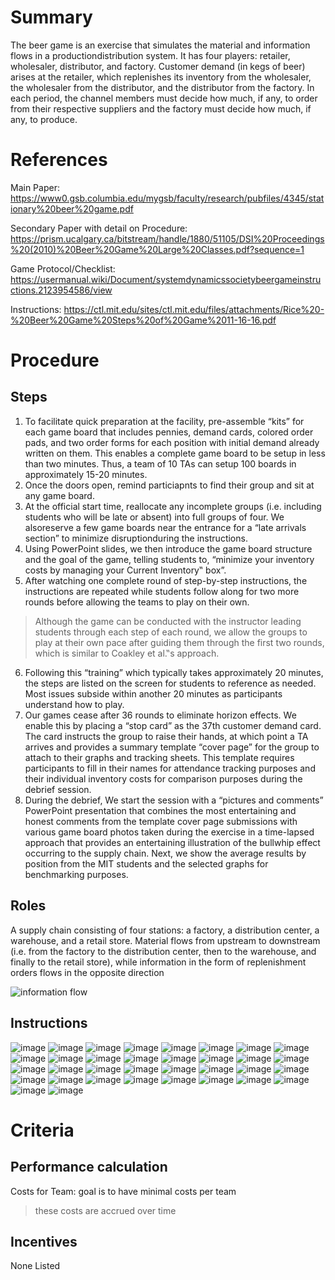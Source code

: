 # Summary
The beer game is an exercise that simulates the material and information flows in a productiondistribution system. It has four players: retailer, wholesaler, distributor, and factory. Customer demand (in kegs of beer) arises at the retailer, which replenishes its inventory from the wholesaler, the wholesaler from the distributor, and the distributor from the factory. In each period, the channel members must decide how much, if any, to order from their respective suppliers and the factory must decide how much, if any, to produce. 

# References
Main Paper: https://www0.gsb.columbia.edu/mygsb/faculty/research/pubfiles/4345/stationary%20beer%20game.pdf

Secondary Paper with detail on Procedure: https://prism.ucalgary.ca/bitstream/handle/1880/51105/DSI%20Proceedings%20(2010)%20Beer%20Game%20Large%20Classes.pdf?sequence=1

Game Protocol/Checklist: https://usermanual.wiki/Document/systemdynamicssocietybeergameinstructions.2123954586/view

Instructions: https://ctl.mit.edu/sites/ctl.mit.edu/files/attachments/Rice%20-%20Beer%20Game%20Steps%20of%20Game%2011-16-16.pdf


# Procedure
## Steps
1. To facilitate quick preparation at the facility, pre-assemble “kits” for each game board that includes pennies, demand cards, colored order pads, and two order forms for each position with initial demand already written on them. This enables a complete game board to be setup in less
than two minutes. Thus, a team of 10 TAs can setup 100 boards in approximately 15-20 minutes.
2. Once the doors open, remind particiapnts to find their group and sit at any game board. 
3. At the official start time, reallocate any incomplete groups (i.e. including students who will be late or absent) into full groups of four. We alsoreserve a few game boards near the entrance for a “late arrivals section” to minimize disruptionduring the instructions. 
4. Using PowerPoint slides, we then introduce the game board structure and the goal of the game, telling students to, “minimize your inventory costs by managing your Current Inventory‟ box”. 
5. After watching one complete round of step-by-step instructions, the instructions are repeated while students follow along for two more rounds before allowing the teams to play on their own.
> Although the game can be conducted with the instructor leading students through each step of each round, we allow the groups to play at their own pace after guiding them through the first two rounds, which is similar to Coakley et al.‟s approach.
6. Following this “training” which typically takes approximately 20 minutes, the steps are listed on the screen for students to reference as needed. Most issues subside within another 20 minutes as participants understand how to play. 
7. Our games cease after 36 rounds to eliminate horizon effects. We enable this by placing a “stop card” as the 37th customer demand card. The card instructs the group to raise their hands, at which point a TA arrives and provides a summary template “cover page” for the group to attach to their graphs and tracking sheets. This template requires participants to fill in their names for attendance tracking purposes and their individual inventory costs for comparison purposes during the debrief session. 
8. During the debrief, We start the session with a “pictures and comments” PowerPoint presentation that combines the most entertaining and honest comments from the template cover page submissions with various game board photos taken during the exercise in a time-lapsed approach that provides an entertaining illustration of the bullwhip effect occurring to the supply chain. Next, we show the average results by position from the MIT students and the selected graphs for benchmarking purposes.

## Roles
A supply chain consisting of four stations: a factory, a distribution center, a warehouse,
and a retail store. Material flows from upstream to downstream (i.e. from the factory to the distribution center, then to the warehouse, and finally to the retail store), while information in the form of replenishment orders flows in the opposite direction

![information flow](https://user-images.githubusercontent.com/78745728/130641213-2a039d35-2bfe-44af-814e-e635af1d4331.png)


## Instructions
![image](https://user-images.githubusercontent.com/78745728/130639295-a6f58615-5308-4a92-a906-e11563fdb726.png)
![image](https://user-images.githubusercontent.com/78745728/130639335-483246d9-2181-41c5-8eaa-14bd520a23e1.png)
![image](https://user-images.githubusercontent.com/78745728/130639359-b9af6e89-ba49-404e-bcf8-83e697b6ca93.png)
![image](https://user-images.githubusercontent.com/78745728/130639411-9888729f-3c81-4f79-adaf-298ad3ac6d37.png)
![image](https://user-images.githubusercontent.com/78745728/130639435-37f6562a-ed10-4f12-bb55-bd858dadd4bc.png)
![image](https://user-images.githubusercontent.com/78745728/130639597-30eefe74-d139-49bc-890e-52c034b8a594.png)
![image](https://user-images.githubusercontent.com/78745728/130639635-725c1075-ffa1-4e6f-894f-6f6344b0bd1f.png)
![image](https://user-images.githubusercontent.com/78745728/130639663-50e01a62-a832-403c-9a84-80a6608e2387.png)
![image](https://user-images.githubusercontent.com/78745728/130639691-c5b41396-ec90-4795-8515-8278c69e2326.png)
![image](https://user-images.githubusercontent.com/78745728/130639721-4a907d9e-6d7a-4e2c-ab63-ebc82bb8ec3a.png)
![image](https://user-images.githubusercontent.com/78745728/130639743-830c8c2d-2488-4d74-9eb6-2cf10b145071.png)
![image](https://user-images.githubusercontent.com/78745728/130639764-db9d2747-dcbd-405f-89cc-1701095e3351.png)
![image](https://user-images.githubusercontent.com/78745728/130639782-7f6cd759-ef1d-49cd-9bc2-9955c6f14e59.png)
![image](https://user-images.githubusercontent.com/78745728/130639918-2d9a4891-6fe4-47da-bcd5-7cf33ba59af2.png)
![image](https://user-images.githubusercontent.com/78745728/130639940-0f928ea1-d2e4-42a5-95e8-8d611c408c7e.png)
![image](https://user-images.githubusercontent.com/78745728/130639963-27707d92-e67e-4404-b96f-42d7129639a1.png)
![image](https://user-images.githubusercontent.com/78745728/130639986-4924b4b4-7c6f-4a55-918c-3a1fca1f52de.png)
![image](https://user-images.githubusercontent.com/78745728/130640017-cf12c503-1be0-4858-baeb-cbf1c85cc7a0.png)
![image](https://user-images.githubusercontent.com/78745728/130640041-f27c576b-f4e2-4c71-9cbe-a2773ea717e2.png)
![image](https://user-images.githubusercontent.com/78745728/130640071-48700fe7-e99b-45d5-a16a-2a086bb3f8b6.png)
![image](https://user-images.githubusercontent.com/78745728/130640090-96f74768-7fec-440a-bcb0-92c1063f7a7e.png)
![image](https://user-images.githubusercontent.com/78745728/130640119-161c2b4c-2c43-4bd4-a4f4-d6aa6875ecee.png)
![image](https://user-images.githubusercontent.com/78745728/130640139-2d9f9b4d-ecdd-4c89-b4e0-f6eca667704f.png)
![image](https://user-images.githubusercontent.com/78745728/130640167-c103199f-cf6f-4ea9-aae4-ac400ea067b9.png)
![image](https://user-images.githubusercontent.com/78745728/130640186-271da404-35ba-41f0-b0d5-098b34d94980.png)
![image](https://user-images.githubusercontent.com/78745728/130640213-07efa0ad-2e8d-4e2d-93ea-01729341a65d.png)
![image](https://user-images.githubusercontent.com/78745728/130640372-cedf9bdd-6665-4f05-990e-c7cbda25414d.png)
![image](https://user-images.githubusercontent.com/78745728/130640394-c9bdaa8f-6ac4-4539-aea0-b7f524db50de.png)
![image](https://user-images.githubusercontent.com/78745728/130640710-e7f7ddb5-f1c8-41ed-b8e3-51ac62680b36.png)
![image](https://user-images.githubusercontent.com/78745728/130640736-6badb6e2-a719-4035-bddd-1870fca0b259.png)
![image](https://user-images.githubusercontent.com/78745728/130640762-688f0da6-d05b-4bde-a2f6-1edb92d72f62.png)
![image](https://user-images.githubusercontent.com/78745728/130640789-30556e25-5170-4d5c-ab92-b836787070a9.png)
![image](https://user-images.githubusercontent.com/78745728/130640811-bb172bd1-051b-48bb-a050-9fac410bd169.png)
![image](https://user-images.githubusercontent.com/78745728/130640838-0d19c371-ef02-4b23-8b74-dd8688286612.png)


# Criteria
## Performance calculation
Costs for Team: goal is to have minimal costs per team 
> these costs are accrued over time

## Incentives
None Listed
